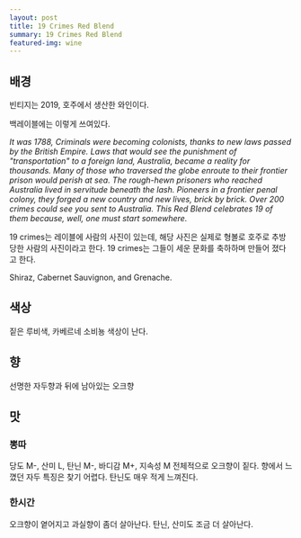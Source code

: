 ```yaml
---
layout: post
title: 19 Crimes Red Blend
summary: 19 Crimes Red Blend
featured-img: wine
---
```


## 배경

빈티지는 2019, 호주에서 생산한 와인이다.

백레이블에는 이렇게 쓰여있다.

_It was 1788, Criminals were becoming colonists, thanks to new laws passed by the British Empire. Laws that would see the punishment of "transportation" to a foreign land, Australia, became a reality for thousands. Many of those who traversed the globe enroute to their frontier prison would perish at sea. The rough-hewn prisoners who reached Australia lived in servitude beneath the lash. Pioneers in a frontier penal colony, they forged a new country and new lives, brick by brick. Over 200 crimes could see you sent to Australia. This Red Blend celebrates 19 of them because, well, one must start somewhere._

19 crimes는 레이블에 사람의 사진이 있는데, 해당 사진은 실제로 형볼로 호주로 추방당한 사람의 사진이라고 한다. 19 crimes는 그들이 세운 문화를 축하하며 만들어 졌다고 한다.

Shiraz, Cabernet Sauvignon, and Grenache.

## 색상

짙은 루비색, 카베르네 소비뇽 색상이 난다.

## 향

선명한 자두향과 뒤에 남아있는 오크향

## 맛

### 뽕따

당도 M-, 산미 L, 탄닌 M-, 바디감 M+, 지속성 M
전체적으로 오크향이 짙다. 향에서 느꼈던 자두 특징은 찾기 어렵다. 탄닌도 매우 적게 느껴진다.

### 한시간

오크향이 옅어지고 과실향이 좀더 살아난다. 탄닌, 산미도 조금 더 살아난다.
